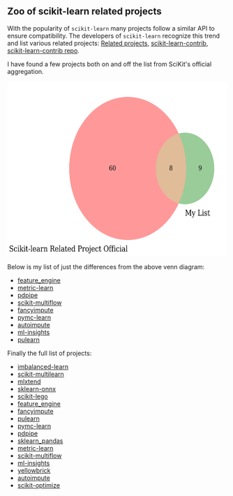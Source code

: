 



Zoo of scikit-learn related projects
------------------------------------


With the popularity of `scikit-learn` many projects follow a similar API to ensure compatibility. The developers of `scikit-learn` recognize this trend and list various related projects: [Related projects](https://scikit-learn.org/stable/related_projects.html), [scikit-learn-contrib](https://github.com/scikit-learn-contrib), [scikit-learn-contrib repo](https://github.com/scikit-learn-contrib/scikit-learn-contrib).

I have found a few projects both on and off the list from SciKit's official aggregation.

<p align="center">
    <img src="data/venn.png" width="600" height="400"/>
</p>

Below is my list of just the differences from the above venn diagram:

* [feature_engine](https://github.com/solegalli/feature_engine)
* [metric-learn](https://github.com/scikit-learn-contrib/metric-learn)
* [pdpipe](https://github.com/pdpipe/pdpipe)
* [scikit-multiflow](https://github.com/scikit-multiflow/scikit-multiflow)
* [fancyimpute](https://github.com/iskandr/fancyimpute)
* [pymc-learn](https://github.com/pymc-learn/pymc-learn/)
* [autoimpute](https://github.com/kearnz/autoimpute)
* [ml-insights](https://github.com/numeristical/introspective)
* [pulearn](https://github.com/pulearn/pulearn)

Finally the full list of projects:

* [imbalanced-learn](https://github.com/scikit-learn-contrib/imbalanced-learn)
* [scikit-multilearn](https://github.com/scikit-multilearn/scikit-multilearn)
* [mlxtend](https://github.com/rasbt/mlxtend)
* [sklearn-onnx](https://github.com/onnx/sklearn-onnx)
* [scikit-lego](https://github.com/koaning/scikit-lego)
* [feature_engine](https://github.com/solegalli/feature_engine)
* [fancyimpute](https://github.com/iskandr/fancyimpute)
* [pulearn](https://github.com/pulearn/pulearn)
* [pymc-learn](https://github.com/pymc-learn/pymc-learn/)
* [pdpipe](https://github.com/pdpipe/pdpipe)
* [sklearn_pandas](https://github.com/scikit-learn-contrib/sklearn-pandas)
* [metric-learn](https://github.com/scikit-learn-contrib/metric-learn)
* [scikit-multiflow](https://github.com/scikit-multiflow/scikit-multiflow)
* [ml-insights](https://github.com/numeristical/introspective)
* [yellowbrick](https://github.com/districtdatalabs/yellowbrick)
* [autoimpute](https://github.com/kearnz/autoimpute)
* [scikit-optimize](https://scikit-optimize.github.io/stable/)